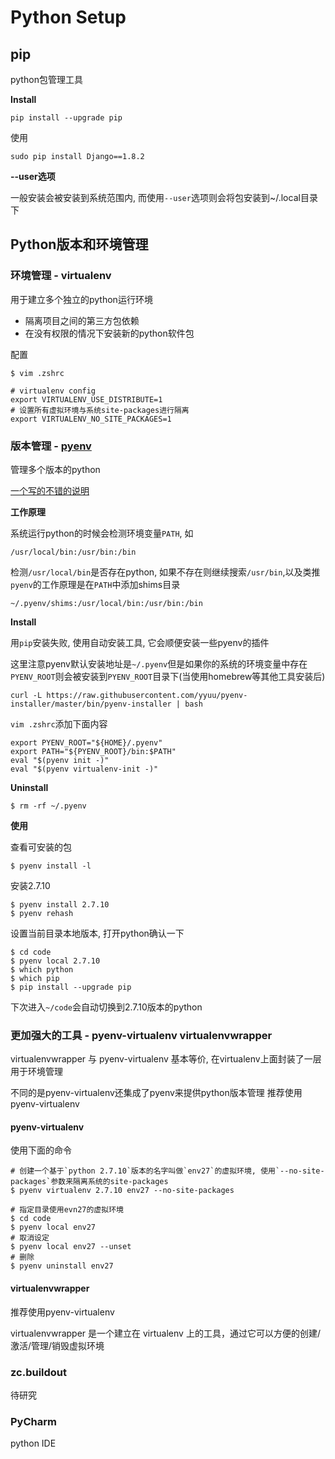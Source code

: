 # Python Setup


## pip

python包管理工具

**Install**

	pip install --upgrade pip

使用

	sudo pip install Django==1.8.2

**--user选项**

一般安装会被安装到系统范围内, 而使用`--user`选项则会将包安装到~/.local目录下


## Python版本和环境管理

### 环境管理 - virtualenv

用于建立多个独立的python运行环境

 - 隔离项目之间的第三方包依赖
 - 在没有权限的情况下安装新的python软件包

配置

    $ vim .zshrc
    
    # virtualenv config
	export VIRTUALENV_USE_DISTRIBUTE=1
	# 设置所有虚拟环境与系统site-packages进行隔离
 	export VIRTUALENV_NO_SITE_PACKAGES=1

### 版本管理 - [pyenv](https://github.com/yyuu/pyenv)

管理多个版本的python

[一个写的不错的说明](http://udonmai.com/work/about_python_version_and_environment_mangement.html)

**工作原理**

系统运行python的时候会检测环境变量`PATH`, 如

	/usr/local/bin:/usr/bin:/bin

检测`/usr/local/bin`是否存在python, 如果不存在则继续搜索`/usr/bin`,以及类推
`pyenv`的工作原理是在`PATH`中添加shims目录

	~/.pyenv/shims:/usr/local/bin:/usr/bin:/bin

**Install**

用`pip`安装失败, 使用自动安装工具, 它会顺便安装一些pyenv的插件

这里注意pyenv默认安装地址是`~/.pyenv`但是如果你的系统的环境变量中存在`PYENV_ROOT`则会被安装到`PYENV_ROOT`目录下(当使用homebrew等其他工具安装后)

	curl -L https://raw.githubusercontent.com/yyuu/pyenv-installer/master/bin/pyenv-installer | bash
	
`vim .zshrc`添加下面内容
	
	export PYENV_ROOT="${HOME}/.pyenv"
	export PATH="${PYENV_ROOT}/bin:$PATH"
	eval "$(pyenv init -)"
	eval "$(pyenv virtualenv-init -)"

**Uninstall**

	$ rm -rf ~/.pyenv
	
**使用**

查看可安装的包

	$ pyenv install -l
	
安装2.7.10

	$ pyenv install 2.7.10
	$ pyenv rehash
	
设置当前目录本地版本, 打开python确认一下

	$ cd code
	$ pyenv local 2.7.10
	$ which python
	$ which pip
	$ pip install --upgrade pip

下次进入`~/code`会自动切换到2.7.10版本的python


### 更加强大的工具 - pyenv-virtualenv virtualenvwrapper


virtualenvwrapper 与 pyenv-virtualenv 基本等价, 在virtualenv上面封装了一层用于环境管理

不同的是pyenv-virtualenv还集成了pyenv来提供python版本管理
推荐使用pyenv-virtualenv

#### pyenv-virtualenv


使用下面的命令
	
	# 创建一个基于`python 2.7.10`版本的名字叫做`env27`的虚拟环境, 使用`--no-site-packages`参数来隔离系统的site-packages
	$ pyenv virtualenv 2.7.10 env27 --no-site-packages
	
	# 指定目录使用evn27的虚拟环境
	$ cd code
	$ pyenv local env27
	# 取消设定
	$ pyenv local env27 --unset
	# 删除
	$ pyenv uninstall env27
	
#### virtualenvwrapper

推荐使用pyenv-virtualenv

virtualenvwrapper 是一个建立在 virtualenv 上的工具，通过它可以方便的创建/激活/管理/销毁虚拟环境



### zc.buildout

待研究

### PyCharm

python IDE
